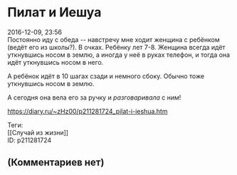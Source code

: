 Пилат и Иешуа
=============

  
2016-12-09, 23:56  
 Постоянно иду с обеда -- навстречу мне ходит женщина с ребёнком (ведёт его из школы?). В очках. Ребёнку лет 7-8. Женщина всегда идёт уткнувшись носом в землю, а иногда у неё в руках телефон, и тогда она идёт уткнувшись носом в него.   
   
 А ребёнок идёт в 10 шагах сзади и немного сбоку. Обычно тоже уткнувшись носом в землю.   
   
 А сегодня она вела его за ручку и  *разговаривала*  с ним!   
  
<https://diary.ru/~zHz00/p211281724_pilat-i-ieshua.htm>  
  
Теги:  
[[Случай из жизни]]  
ID: p211281724  


(Комментариев нет)
------------------